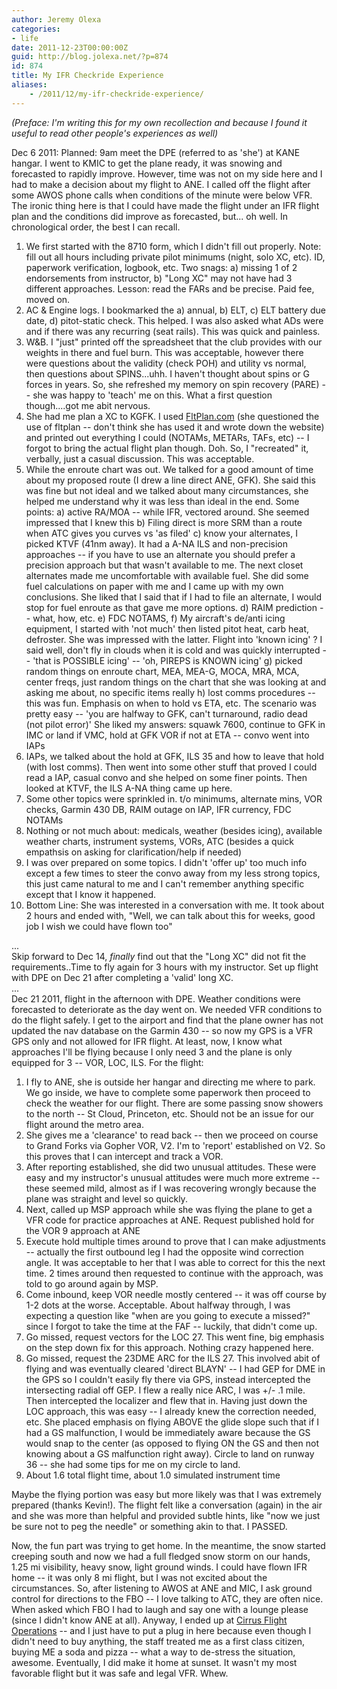 ```yaml
---
author: Jeremy Olexa
categories:
- life
date: 2011-12-23T00:00:00Z
guid: http://blog.jolexa.net/?p=874
id: 874
title: My IFR Checkride Experience
aliases:
    - /2011/12/my-ifr-checkride-experience/
---
```


*(Preface: I'm writing this for my own recollection and because I found it useful to read other people's experiences as well)*

Dec 6 2011: Planned: 9am meet the DPE (referred to as 'she') at KANE hangar. I went to KMIC to get the plane ready, it was snowing and forecasted to rapidly improve. However, time was not on my side here and I had to make a decision about my flight to ANE. I called off the flight after some AWOS phone calls when conditions of the minute were below VFR. The ironic thing here is that I could have made the flight under an IFR flight plan and the conditions did improve as forecasted, but... oh well. In chronological order, the best I can recall.

  1. We first started with the 8710 form, which I didn't fill out properly. Note: fill out all hours including private pilot minimums (night, solo XC, etc). ID, paperwork verification, logbook, etc. Two snags: a) missing 1 of 2 endorsements from instructor, b) "Long XC" may not have had 3 different approaches. Lesson: read the FARs and be precise. Paid fee, moved on.
  2. AC & Engine logs. I bookmarked the a) annual, b) ELT, c) ELT battery due date, d) pitot-static check. This helped. I was also asked what ADs were and if there was any recurring (seat rails). This was quick and painless.
  3. W&B. I "just" printed off the spreadsheet that the club provides with our weights in there and fuel burn. This was acceptable, however there were questions about the validity (check POH) and utility vs normal, then questions about SPINS...uhh. I haven't thought about spins or G forces in years. So, she refreshed my memory on spin recovery (PARE) -- she was happy to 'teach' me on this. What a first question though....got me abit nervous.
  4. She had me plan a XC to KGFK. I used [FltPlan.com][1] (she questioned the use of fltplan -- don't think she has used it and wrote down the website) and printed out everything I could (NOTAMs, METARs, TAFs, etc) -- I forgot to bring the actual flight plan though. Doh. So, I "recreated" it, verbally, just a casual discussion. This was acceptable.
  5. While the enroute chart was out. We talked for a good amount of time about my proposed route (I drew a line direct ANE, GFK). She said this was fine but not ideal and we talked about many circumstances, she helped me understand why it was less than ideal in the end. Some points: a) active RA/MOA -- while IFR, vectored around. She seemed impressed that I knew this b) Filing direct is more SRM than a route when ATC gives you curves vs 'as filed' c) know your alternates, I picked KTVF (41nm away). It had a A-NA ILS and non-precision approaches -- if you have to use an alternate you should prefer a precision approach but that wasn't available to me. The next closet alternates made me uncomfortable with available fuel. She did some fuel calculations on paper with me and I came up with my own conclusions. She liked that I said that if I had to file an alternate, I would stop for fuel enroute as that gave me more options. d) RAIM prediction -- what, how, etc. e) FDC NOTAMS, f) My aircraft's de/anti icing equipment, I started with 'not much' then listed pitot heat, carb heat, defroster. She was impressed with the latter. Flight into 'known icing' ? I said well, don't fly in clouds when it is cold and was quickly interrupted -- 'that is POSSIBLE icing' -- 'oh, PIREPS is KNOWN icing' g) picked random things on enroute chart, MEA, MEA-G, MOCA, MRA, MCA, center freqs, just random things on the chart that she was looking at and asking me about, no specific items really h) lost comms procedures -- this was fun. Emphasis on when to hold vs ETA, etc. The scenario was pretty easy -- 'you are halfway to GFK, can't turnaround, radio dead (not pilot error)' She liked my answers: squawk 7600, continue to GFK in IMC or land if VMC, hold at GFK VOR if not at ETA -- convo went into IAPs
  6. IAPs, we talked about the hold at GFK, ILS 35 and how to leave that hold (with lost comms). Then went into some other stuff that proved I could read a IAP, casual convo and she helped on some finer points. Then looked at KTVF, the ILS A-NA thing came up here. 
  7. Some other topics were sprinkled in. t/o minimums, alternate mins, VOR checks, Garmin 430 DB, RAIM outage on IAP, IFR currency, FDC NOTAMs
  8. Nothing or not much about: medicals, weather (besides icing), available weather charts, instrument systems, VORs, ATC (besides a quick empathsis on asking for clarification/help if needed)
  9. I was over prepared on some topics. I didn't 'offer up' too much info except a few times to steer the convo away from my less strong topics, this just came natural to me and I can't remember anything specific except that I know it happened.
 10. Bottom Line: She was interested in a conversation with me. It took about 2 hours and ended with, "Well, we can talk about this for weeks, good job I wish we could have flown too"

...  
Skip forward to Dec 14, *finally* find out that the "Long XC" did not fit the requirements..Time to fly again for 3 hours with my instructor. Set up flight with DPE on Dec 21 after completing a 'valid' long XC.  
...  
Dec 21 2011, flight in the afternoon with DPE. Weather conditions were forecasted to deteriorate as the day went on. We needed VFR conditions to do the flight safely. I get to the airport and find that the plane owner has not updated the nav database on the Garmin 430 -- so now my GPS is a VFR GPS only and not allowed for IFR flight. At least, now, I know what approaches I'll be flying because I only need 3 and the plane is only equipped for 3 -- VOR, LOC, ILS. For the flight:

  1. I fly to ANE, she is outside her hangar and directing me where to park. We go inside, we have to complete some paperwork then proceed to check the weather for our flight. There are some passing snow showers to the north -- St Cloud, Princeton, etc. Should not be an issue for our flight around the metro area.
  2. She gives me a 'clearance' to read back -- then we proceed on course to Grand Forks via Gopher VOR, V2. I'm to 'report' established on V2. So this proves that I can intercept and track a VOR.
  3. After reporting established, she did two unusual attitudes. These were easy and my instructor's unusual attitudes were much more extreme -- these seemed mild, almost as if I was recovering wrongly because the plane was straight and level so quickly.
  4. Next, called up MSP approach while she was flying the plane to get a VFR code for practice approaches at ANE. Request published hold for the VOR 9 approach at ANE
  5. Execute hold multiple times around to prove that I can make adjustments -- actually the first outbound leg I had the opposite wind correction angle. It was acceptable to her that I was able to correct for this the next time. 2 times around then requested to continue with the approach, was told to go around again by MSP.
  6. Come inbound, keep VOR needle mostly centered -- it was off course by 1-2 dots at the worse. Acceptable. About halfway through, I was expecting a question like "when are you going to execute a missed?" since I forgot to take the time at the FAF -- luckily, that didn't come up.
  7. Go missed, request vectors for the LOC 27. This went fine, big emphasis on the step down fix for this approach. Nothing crazy happened here.
  8. Go missed, request the 23DME ARC for the ILS 27. This involved abit of flying and was eventually cleared 'direct BLAYN' -- I had GEP for DME in the GPS so I couldn't easily fly there via GPS, instead intercepted the intersecting radial off GEP. I flew a really nice ARC, I was +/- .1 mile. Then intercepted the localizer and flew that in. Having just down the LOC approach, this was easy -- I already knew the correction needed, etc. She placed emphasis on flying ABOVE the glide slope such that if I had a GS malfunction, I would be immediately aware because the GS would snap to the center (as opposed to flying ON the GS and then not knowing about a GS malfunction right away). Circle to land on runway 36 -- she had some tips for me on my circle to land.
  9. About 1.6 total flight time, about 1.0 simulated instrument time

Maybe the flying portion was easy but more likely was that I was extremely prepared (thanks Kevin!). The flight felt like a conversation (again) in the air and she was more than helpful and provided subtle hints, like "now we just be sure not to peg the needle" or something akin to that. I PASSED.

Now, the fun part was trying to get home. In the meantime, the snow started creeping south and now we had a full fledged snow storm on our hands, 1.25 mi visibility, heavy snow, light ground winds. I could have flown IFR home -- it was only 8 mi flight, but I was not excited about the circumstances. So, after listening to AWOS at ANE and MIC, I ask ground control for directions to the FBO -- I love talking to ATC, they are often nice. When asked which FBO I had to laugh and say one with a lounge please (since I didn't know ANE at all). Anyway, I ended up at [Cirrus Flight Operations][2] -- and I just have to put a plug in here because even though I didn't need to buy anything, the staff treated me as a first class citizen, buying ME a soda and pizza -- what a way to de-stress the situation, awesome. Eventually, I did make it home at sunset. It wasn't my most favorable flight but it was safe and legal VFR. Whew.

 [1]: http://fltplan.com
 [2]: http://www.cirrusflight.com/